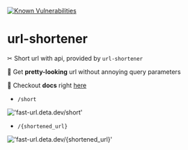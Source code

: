 [![Known Vulnerabilities](https://snyk.io/test/github/dkharms/url-shortener/badge.svg)](https://snyk.io/test/github/dkharms/url-shortener)

# url-shortener

✂ Short url with api, provided by `url-shortener`

🔗 Get **pretty-looking** url without annoying query parameters

📝 Checkout **docs** right [here](https://fast-url.deta.dev/docs)

- `/short`

!['fast-url.deta.dev/short'](https://i.imgur.com/z6kSgo2.png)

- `/{shortened_url}`

!['fast-url.deta.dev/{shortened_url}'](https://i.imgur.com/CqMwqLV.png)
